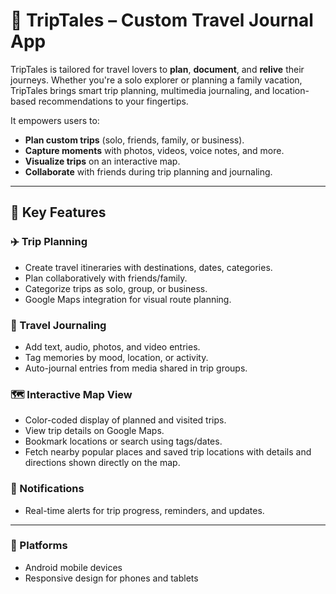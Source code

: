 # 🧭 TripTales – Custom Travel Journal App

TripTales is tailored for travel lovers to **plan**, **document**, and **relive** their journeys. Whether you're a solo explorer or planning a family vacation, TripTales brings smart trip planning, multimedia journaling, and location-based recommendations to your fingertips.

It empowers users to:
- **Plan custom trips** (solo, friends, family, or business).
- **Capture moments** with photos, videos, voice notes, and more.
- **Visualize trips** on an interactive map.
- **Collaborate** with friends during trip planning and journaling.

---
## 🚀 Key Features

### ✈️ Trip Planning
- Create travel itineraries with destinations, dates, categories.
- Plan collaboratively with friends/family.
- Categorize trips as solo, group, or business.
- Google Maps integration for visual route planning.

### 📓 Travel Journaling
- Add text, audio, photos, and video entries.
- Tag memories by mood, location, or activity.
- Auto-journal entries from media shared in trip groups.

### 🗺️ Interactive Map View
- Color-coded display of planned and visited trips.
- View trip details on Google Maps.
- Bookmark locations or search using tags/dates.
- Fetch nearby popular places and saved trip locations with details and directions shown directly on the map.

### 🔔 Notifications
- Real-time alerts for trip progress, reminders, and updates.

---
### 📱 Platforms
- Android mobile devices
- Responsive design for phones and tablets
